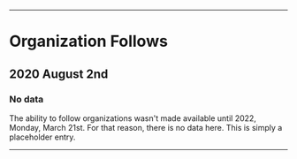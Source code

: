 
***

# Organization Follows

## 2020 August 2nd

### No data

The ability to follow organizations wasn't made available until 2022, Monday, March 21st. For that reason, there is no data here. This is simply a placeholder entry.

***
